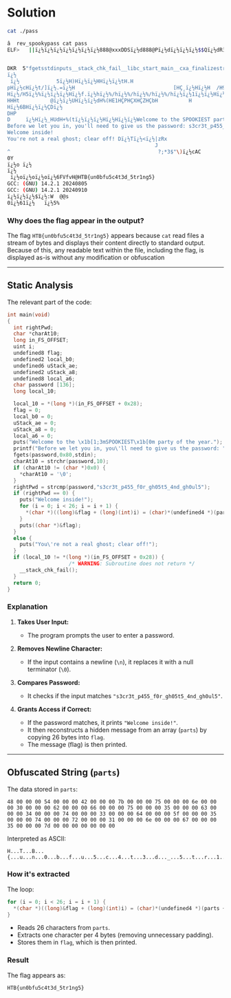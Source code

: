 # Solution

```bash
cat ./pass
```

```bash
â  rev_spookypass cat pass
ELF>   ||ï¿½ï¿½ï¿½ï¿½ï¿½ï¿½ï¿½888@xxxDDSï¿½d888@Pï¿½dï¿½ï¿½ï¿½$$Qï¿½dRï¿½dï¿½ï¿½ï¿½00/lib64/ld-linux-x86-64.so.20GNUGNU!wrï¿½&ï¿½ÖlqTGNU

                                                                                                  gUa#
DKR  5"fgetsstdinputs__stack_chk_fail__libc_start_main__cxa_finalizestrchrprintfstrcmplibc.so.6GLIBC_2.4GLIBC_2.2.5GLIBC_2.34_ITM_deregisterTMCloneTable__gmon_start___ITM_recuiterTMmy0HH@?ï¿½ï¿½eYii   ï¿½
ï¿½
 ï¿½            5ï¿½H)Hï¿½ï¿½HHï¿½ï¿½tH.H
pHï¿½cHï¿½t/]ï¿½.=ï¿½H                                [HÇ¸ï¿½Hï¿½H  /H9tHï¿½H
Hï¿½/H5ï¿½%ï¿½ï¿½ï¿½Hï¿½f.ï¿½hï¿½%/hï¿½%/hï¿½%/hï¿½%/hï¿½ï¿½1ï¿½ï¿½Hï¿½ï¿½P2Hï¿½RH  /ï¿½. =0H
HHHt          @ï¿½ï¿½UHï¿½ï¿½dH%(HE1HÇPHÇXHÇZHÇbH          H
Hï¿½6BHï¿½ï¿½ÇDï¿½
DHP
D     ï¿½Hï¿½_HUdH+%(tï¿½ï¿½ï¿½Hï¿½Hï¿½ï¿½Welcome to the SPOOKIEST party of the year.
Before we let you in, you'll need to give us the password: s3cr3t_p455_f0r_gh05t5_4nd_gh0ul5
Welcome inside!
You're not a real ghost; clear off! Dï¿½Tï¿½<ï¿½|zRx
                                                J
^                                                ?;*3$"\)ï¿½cAC
0Y
ï¿½o ï¿½
ï¿½
 ï¿½oï¿½oï¿½oï¿½6FVfvH@HTB{un0bfu5c4t3d_5tr1ng5}
GCC: (GNU) 14.2.1 20240805
GCC: (GNU) 14.2.1 20240910
ï¿½ï¿½ï¿½$ï¿½:W  @@s
0ï¿½61ï¿½   ï¿½5%
```

### Why does the flag appear in the output?


The flag `HTB{un0bfu5c4t3d_5tr1ng5}` appears because `cat` read files a stream of bytes and displays their content directly to standard output. Because of this, any readable text within the file, including the flag, is displayed as-is without any modification or obfuscation

---

## Static Analysis

The relevant part of the code:

```c
int main(void)
{
  int rightPwd;
  char *charAt10;
  long in_FS_OFFSET;
  uint i;
  undefined8 flag;
  undefined2 local_b0;
  undefined6 uStack_ae;
  undefined2 uStack_a8;
  undefined8 local_a6;
  char password [136];
  long local_10;

  local_10 = *(long *)(in_FS_OFFSET + 0x28);
  flag = 0;
  local_b0 = 0;
  uStack_ae = 0;
  uStack_a8 = 0;
  local_a6 = 0;
  puts("Welcome to the \x1b[1;3mSPOOKIEST\x1b[0m party of the year.");
  printf("Before we let you in, you\'ll need to give us the password: ");
  fgets(password,0x80,stdin);
  charAt10 = strchr(password,10);
  if (charAt10 != (char *)0x0) {
    *charAt10 = '\0';
  }
  rightPwd = strcmp(password,"s3cr3t_p455_f0r_gh05t5_4nd_gh0ul5");
  if (rightPwd == 0) {
    puts("Welcome inside!");
    for (i = 0; i < 26; i = i + 1) {
      *(char *)((long)&flag + (long)(int)i) = (char)*(undefined4 *)(parts + (long)(int)i * 4);
    }
    puts((char *)&flag);
  }
  else {
    puts("You\'re not a real ghost; clear off!");
  }
  if (local_10 != *(long *)(in_FS_OFFSET + 0x28)) {
                    /* WARNING: Subroutine does not return */
    __stack_chk_fail();
  }
  return 0;
}
```

### Explanation

1. **Takes User Input:**

   - The program prompts the user to enter a password.

2. **Removes Newline Character:**

   - If the input contains a newline (`\n`), it replaces it with a null terminator (`\0`).

3. **Compares Password:**

   - It checks if the input matches `"s3cr3t_p455_f0r_gh05t5_4nd_gh0ul5"`.

4. **Grants Access if Correct:**
   - If the password matches, it prints `"Welcome inside!"`.
   - It then reconstructs a hidden message from an array (`parts`) by copying 26 bytes into `flag`.
   - The message (flag) is then printed.

---

## Obfuscated String (`parts`)

The data stored in `parts`:

```hex
48 00 00 00 54 00 00 00 42 00 00 00 7b 00 00 00 75 00 00 00 6e 00 00 00 30 00 00 00 62 00 00 00 66 00 00 00 75 00 00 00 35 00 00 00 63 00 00 00 34 00 00 00 74 00 00 00 33 00 00 00 64 00 00 00 5f 00 00 00 35 00 00 00 74 00 00 00 72 00 00 00 31 00 00 00 6e 00 00 00 67 00 00 00 35 00 00 00 7d 00 00 00 00 00 00 00
```

Interpreted as ASCII:

```ascii
H...T...B...{...u...n...0...b...f...u...5...c...4...t...3...d..._...5...t...r...1...n...g...5...}.......
```

### How it's extracted

The loop:

```c
for (i = 0; i < 26; i = i + 1) {
  *(char *)((long)&flag + (long)(int)i) = (char)*(undefined4 *)(parts + (long)(int)i * 4);
}
```

- Reads 26 characters from `parts`.
- Extracts one character per 4 bytes (removing unnecessary padding).
- Stores them in `flag`, which is then printed.

### Result

The flag appears as:

```text
HTB{un0bfu5c4t3d_5tr1ng5}
```
